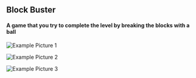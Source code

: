 ## Block Buster

####  A game that you try to complete the level by breaking the blocks with a ball


![Example Picture 1](https://user-images.githubusercontent.com/77335427/197759147-58430706-78c9-43c8-9992-70a4e9d6bc50.png)

![Example Picture 2](https://user-images.githubusercontent.com/77335427/197759182-5f733f01-c7a0-4e1b-9e5a-ed60cdd8a6c3.png)

![Example Picture 3](https://user-images.githubusercontent.com/77335427/197759193-1fca5db4-e0b5-49c8-a640-f0b158893e6b.png)
